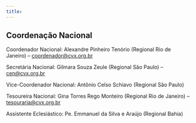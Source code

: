 ```yaml
---
title:
---
```


## Coordenação Nacional

Coordenador Nacional: Alexandre Pinheiro Tenório (Regional Rio de Janeiro) – coordenador@cvx.org.br

Secretária Nacional: Gilmara Souza Zeule (Regional São Paulo) – cen@cvx.org.br

Vice-Coordenador Nacional: Antônio Celso Schiavo (Regional São Paulo)

Tesoureira Nacional: Gina Torres Rego Monteiro (Regional Rio de Janeiro)  – tesouraria@cvx.org.br

Assistente Eclesiástico: Pe. Emmanuel da Silva e Araújo (Regional Bahia)